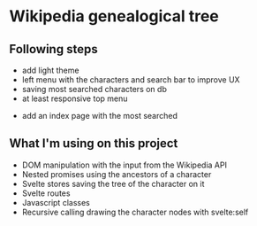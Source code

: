 # Wikipedia genealogical tree

## Following steps

- add light theme
- left menu with the characters and search bar to improve UX
- saving most searched characters on db
- at least responsive top menu
<!--
	TODO -- Add modal or something to see sons or brothers
	TODO -- When the user clicks on a character leaf it should request its father if they exist and add them to the store
-->
- add an index page with the most searched

## What I'm using on this project

- DOM manipulation with the input from the Wikipedia API
- Nested promises using the ancestors of a character
- Svelte stores saving the tree of the character on it
- Svelte routes
- Javascript classes
- Recursive calling drawing the character nodes with svelte:self
